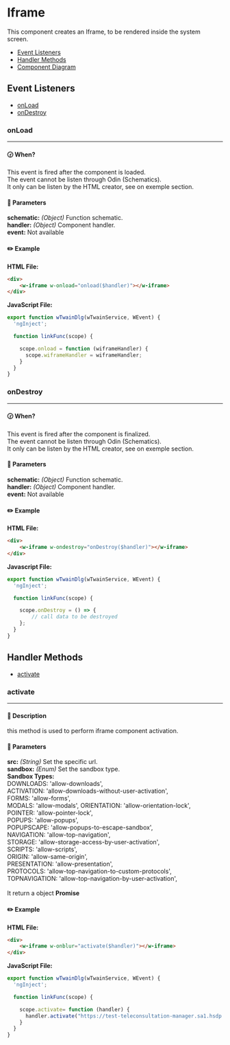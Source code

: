 # Iframe
This component creates an Iframe, to be rendered inside the system screen.

- [Event Listeners](#Event-Listeners)
- [Handler Methods](#Handler-Methods)
- [Component Diagram](#component-diagram)

## Event Listeners
- [onLoad](#onLoad)
- [onDestroy](#onDestroy)

### onLoad
----
#### :clock230: When?
This event is fired after the component is loaded.<br>
The event cannot be listen through Odin (Schematics).<br>
It only can be listen by the HTML creator, see on exemple section.

#### :bookmark_tabs: Parameters
**schematic:** _(Object)_  Function schematic. <br>
**handler:** _(Object)_ Component handler. <br>
**event:** Not available

#### :pencil2: Example
**HTML File:**
```html
<div>
    <w-iframe w-onload="onload($handler)"></w-iframe>
</div>
```
**JavaScript File:**
```javascript
export function wTwainDlg(wTwainService, WEvent) {
  'ngInject';

  function linkFunc(scope) {

    scope.onload = function (wiframeHandler) {
      scope.wiframeHandler = wiframeHandler;
    }
  }
}
```

### onDestroy
----
#### :clock230: When?
This event is fired after the component is finalized.<br>
The event cannot be listen through Odin (Schematics).<br>
It only can be listen by the HTML creator, see on exemple section.

#### :bookmark_tabs: Parameters
**schematic:** _(Object)_  Function schematic. <br>
**handler:** _(Object)_ Component handler. <br>
**event:** Not available

#### :pencil2: Example
**HTML File:**
```html
<div>
    <w-iframe w-ondestroy="onDestroy($handler)"></w-iframe>
</div>
```
**Javascript File:**
```javascript
export function wTwainDlg(wTwainService, WEvent) {
  'ngInject';

  function linkFunc(scope) {

    scope.onDestroy = () => {
        // call data to be destroyed
    };
  }
}
```
## Handler Methods
- [activate](#activate)

### activate
----
#### :page_with_curl: Description
this method is used to perform iframe component activation.

#### :bookmark_tabs: Parameters
**src:** _(String)_ Set the specific url.<br>
**sandbox:** _(Enum)_ Set the sandbox type.<br>
**Sandbox Types:**<br> 
  DOWNLOADS: 'allow-downloads',<br>
  ACTIVATION: 'allow-downloads-without-user-activation',<br>
  FORMS: 'allow-forms',<br>
  MODALS: 'allow-modals',
  ORIENTATION: 'allow-orientation-lock',<br>
  POINTER: 'allow-pointer-lock',<br>
  POPUPS: 'allow-popups',<br>
  POPUPSCAPE: 'allow-popups-to-escape-sandbox',<br>
  NAVIGATION: 'allow-top-navigation',<br>
  STORAGE: 'allow-storage-access-by-user-activation',<br>
  SCRIPTS: 'allow-scripts',<br>
  ORIGIN: 'allow-same-origin',<br>
  PRESENTATION: 'allow-presentation',<br>
  PROTOCOLS: 'allow-top-navigation-to-custom-protocols',<br>
  TOPNAVIGATION: 'allow-top-navigation-by-user-activation',<br><br>
It return a object **Promise**<br>

#### :pencil2: Example
**HTML File:**
```html
<div>
    <w-iframe w-onblur="activate($handler)"></w-iframe>
</div>
```

**JavaScript File:**
```javascript
export function wTwainDlg(wTwainService, WEvent) {
  'ngInject';

  function linkFunc(scope) {

    scope.activate= function (handler) {
      handler.activate("https://test-teleconsultation-manager.sa1.hsdp.io/login", sandbox);
    }
  }
}
```
